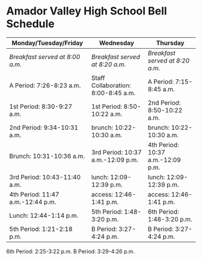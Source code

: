 # Amador Valley High School Bell Schedule

Monday/Tuesday/Friday | Wednesday | Thursday
--- | --- | ---
*Breakfast served at 8:00 a.m.* | *Breakfast served at 8:20 a.m.* | *Breakfast served at 8:20 a.m.*
A Period: 7:26-8:23 a.m. | Staff Collaboration: 8:00-8:45 a.m. | A Period: 7:15-8:45 a.m.
1st Period: 8:30-9:27 a.m. | 1st Period: 8:50-10:22 a.m. | 2nd Period: 8:50-10:22 a.m.
2nd Period: 9:34-10:31 a.m. | brunch: 10:22-10:30 a.m. | brunch: 10:22-10:30 a.m.
Brunch: 10:31-10:36 a.m. | 3rd Period: 10:37 a.m.-12:09 p.m. | 4th Period: 10:37 a.m.-12:09 p.m.
3rd Period: 10:43-11:40 a.m. | lunch: 12:09-12:39 p.m. | lunch: 12:09-12:39 p.m.
4th Period: 11:47 a.m.-12:44 p.m. | access: 12:46-1:41 p.m. | access: 12:46-1:41 p.m.
Lunch: 12:44-1:14 p.m. | 5th Period: 1:48-3:20 p.m. | 6th Period: 1:48-3:20 p.m.
5th Period: 1:21-2:18 p.m. | B Period: 3:27-4:24 p.m. | B Period: 3:27-4:24 p.m.
6th Period: 2:25-3:22 p.m.
B Period: 3:29-4:26 p.m.